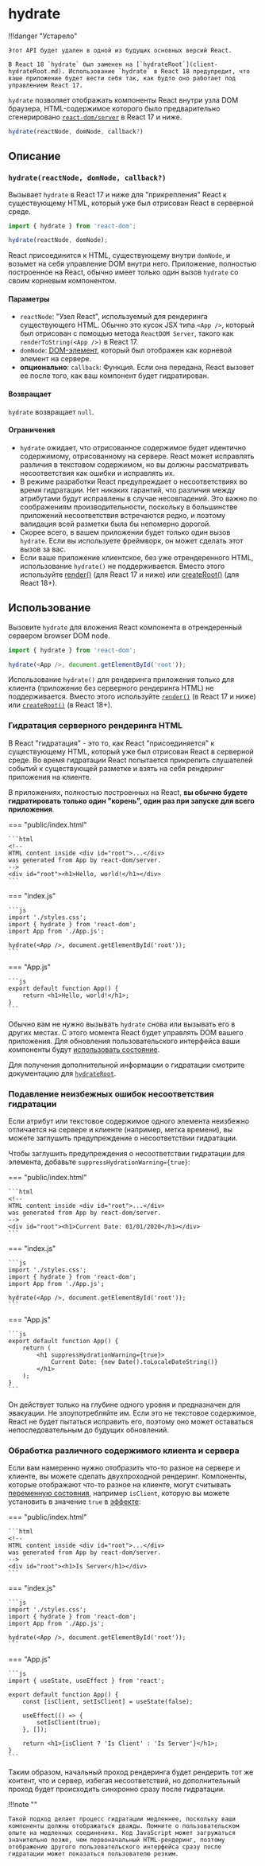 # hydrate

!!!danger "Устарело"

    Этот API будет удален в одной из будущих основных версий React.

    В React 18 `hydrate` был заменен на [`hydrateRoot`](client-hydrateRoot.md). Использование `hydrate` в React 18 предупредит, что ваше приложение будет вести себя так, как будто оно работает под управлением React 17.

`hydrate` позволяет отображать компоненты React внутри узла DOM браузера, HTML-содержимое которого было предварительно сгенерировано [`react-dom/server`](server.md) в React 17 и ниже.

```js
hydrate(reactNode, domNode, callback?)
```

## Описание

### `hydrate(reactNode, domNode, callback?)`

Вызывает `hydrate` в React 17 и ниже для "прикрепления" React к существующему HTML, который уже был отрисован React в серверной среде.

```js
import { hydrate } from 'react-dom';

hydrate(reactNode, domNode);
```

React присоединится к HTML, существующему внутри `domNode`, и возьмет на себя управление DOM внутри него. Приложение, полностью построенное на React, обычно имеет только один вызов `hydrate` со своим корневым компонентом.

#### Параметры

-   `reactNode`: "Узел React", используемый для рендеринга существующего HTML. Обычно это кусок JSX типа `<App />`, который был отрисован с помощью метода `ReactDOM Server`, такого как `renderToString(<App />)` в React 17.
-   `domNode`: [DOM-элемент](https://developer.mozilla.org/docs/Web/API/Element), который был отображен как корневой элемент на сервере.
-   **опционально**: `callback`: Функция. Если она передана, React вызовет ее после того, как ваш компонент будет гидратирован.

#### Возвращает

`hydrate` возвращает `null`.

#### Ограничения

-   `hydrate` ожидает, что отрисованное содержимое будет идентично содержимому, отрисованному на сервере. React может исправлять различия в текстовом содержимом, но вы должны рассматривать несоответствия как ошибки и исправлять их.
-   В режиме разработки React предупреждает о несоответствиях во время гидратации. Нет никаких гарантий, что различия между атрибутами будут исправлены в случае несовпадений. Это важно по соображениям производительности, поскольку в большинстве приложений несоответствия встречаются редко, и поэтому валидация всей разметки была бы непомерно дорогой.
-   Скорее всего, в вашем приложении будет только один вызов `hydrate`. Если вы используете фреймворк, он может сделать этот вызов за вас.
-   Если ваше приложение клиентское, без уже отрендеренного HTML, использование `hydrate()` не поддерживается. Вместо этого используйте [render()](render.md) (для React 17 и ниже) или [createRoot()](client-createRoot.md) (для React 18+).

## Использование

Вызовите `hydrate` для вложения React компонента в отрендеренный сервером browser DOM node.

```js
import { hydrate } from 'react-dom';

hydrate(<App />, document.getElementById('root'));
```

Использование `hydrate()` для рендеринга приложения только для клиента (приложение без серверного рендеринга HTML) не поддерживается. Вместо этого используйте [`render()`](render.md) (в React 17 и ниже) или [`createRoot()`](client-createRoot.md) (в React 18+).

### Гидратация серверного рендеринга HTML

В React "гидратация" - это то, как React "присоединяется" к существующему HTML, который уже был отрисован React в серверной среде. Во время гидратации React попытается прикрепить слушателей событий к существующей разметке и взять на себя рендеринг приложения на клиенте.

В приложениях, полностью построенных на React, **вы обычно будете гидратировать только один "корень", один раз при запуске для всего приложения**.

=== "public/index.html"

    ```html
    <!--
    HTML content inside <div id="root">...</div>
    was generated from App by react-dom/server.
    -->
    <div id="root"><h1>Hello, world!</h1></div>
    ```

=== "index.js"

    ```js
    import './styles.css';
    import { hydrate } from 'react-dom';
    import App from './App.js';

    hydrate(<App />, document.getElementById('root'));
    ```

=== "App.js"

    ```js
    export default function App() {
    	return <h1>Hello, world!</h1>;
    }
    ```

Обычно вам не нужно вызывать `hydrate` снова или вызывать его в других местах. С этого момента React будет управлять DOM вашего приложения. Для обновления пользовательского интерфейса ваши компоненты будут [использовать состояние](useState.md).

Для получения дополнительной информации о гидратации смотрите документацию для [`hydrateRoot`](client-hydrateRoot.md).

### Подавление неизбежных ошибок несоответствия гидратации

Если атрибут или текстовое содержимое одного элемента неизбежно отличается на сервере и клиенте (например, метка времени), вы можете заглушить предупреждение о несоответствии гидратации.

Чтобы заглушить предупреждения о несоответствии гидратации для элемента, добавьте `suppressHydrationWarning={true}`:

=== "public/index.html"

    ```html
    <!--
    HTML content inside <div id="root">...</div>
    was generated from App by react-dom/server.
    -->
    <div id="root"><h1>Current Date: 01/01/2020</h1></div>
    ```

=== "index.js"

    ```js
    import './styles.css';
    import { hydrate } from 'react-dom';
    import App from './App.js';

    hydrate(<App />, document.getElementById('root'));
    ```

=== "App.js"

    ```js
    export default function App() {
    	return (
    		<h1 suppressHydrationWarning={true}>
    			Current Date: {new Date().toLocaleDateString()}
    		</h1>
    	);
    }
    ```

Он действует только на глубине одного уровня и предназначен для эвакуации. Не злоупотребляйте им. Если это не текстовое содержимое, React не будет пытаться исправить его, поэтому оно может оставаться непоследовательным до будущих обновлений.

### Обработка различного содержимого клиента и сервера

Если вам намеренно нужно отобразить что-то разное на сервере и клиенте, вы можете сделать двухпроходной рендеринг. Компоненты, которые отображают что-то разное на клиенте, могут считывать [переменную состояния](useState.md), например `isClient`, которую вы можете установить в значение `true` в [эффекте](useEffect.md):

=== "public/index.html"

    ```html
    <!--
    HTML content inside <div id="root">...</div>
    was generated from App by react-dom/server.
    -->
    <div id="root"><h1>Is Server</h1></div>
    ```

=== "index.js"

    ```js
    import './styles.css';
    import { hydrate } from 'react-dom';
    import App from './App.js';

    hydrate(<App />, document.getElementById('root'));
    ```

=== "App.js"

    ```js
    import { useState, useEffect } from 'react';

    export default function App() {
    	const [isClient, setIsClient] = useState(false);

    	useEffect(() => {
    		setIsClient(true);
    	}, []);

    	return <h1>{isClient ? 'Is Client' : 'Is Server'}</h1>;
    }
    ```

Таким образом, начальный проход рендеринга будет рендерить тот же контент, что и сервер, избегая несоответствий, но дополнительный проход будет происходить синхронно сразу после гидратации.

!!!note ""

    Такой подход делает процесс гидратации медленнее, поскольку ваши компоненты должны отображаться дважды. Помните о пользовательском опыте на медленных соединениях. Код JavaScript может загружаться значительно позже, чем первоначальный HTML-рендеринг, поэтому отображение другого пользовательского интерфейса сразу после гидратации может показаться пользователю резким.
